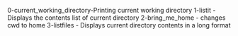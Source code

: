 0-current_working_directory-Printing current working directory
1-listit -Displays the contents list of  current directory
2-bring_me_home - changes cwd to home
3-listfiles - Displays current directory contents in a long format
